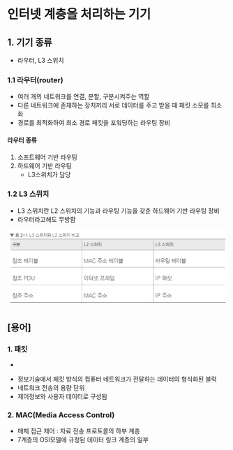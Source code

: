 <h1> 인터넷 계층을 처리하는 기기</h1>

<h2> 1. 기기 종류</h2>

- 라우터, L3 스위치

<h3> 1.1 라우터(router)</h3>

- 여러 개의 네트워크를 연결, 분할, 구분시켜주는 역할
- 다른 네트워크에 존재하는 장치끼리 서로 데이터를 주고 받을 때 패킷 소모를 최소화
- 경로를 최적화하여 최소 경로 패킷을 포워딩하는 라우팅 장비
  
<h4> 라우터 종류</h4>

1. 소프트웨어 기반 라우팅
2. 하드웨어 기반 라우팅
   - L3스위치가 담당
   
<h3> 1.2 L3 스위치</h3>

- L3 스위치란 L2 스위치의 기능과 라우팅 기능을 갖춘 하드웨어 기반 라우팅 장비
- 라우터라고해도 무방함

![alt text](../../img/network331.png)

## [용어]
### 1. 패킷
*
- 정보기술에서 패킷 방식의 컴퓨터 네트워크가 전달하는 데이터의 형식화된 블럭
- 네트워크 전송의 용량 단위
- 제어정보와 사용자 데이터로 구성됨
  
### 2. MAC(Media Access Control)
- 매체 접근 제어 : 자료 전송 프로토콜의 하부 계층
- 7계층의 OSI모델에 규정된 데이터 링크 계층의 일부
